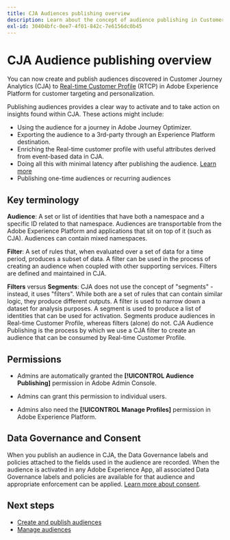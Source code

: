 ```yaml
---
title: CJA Audiences publishing overview
description: Learn about the concept of audience publishing in Customer Journey Analytics
exl-id: 30404bfc-0ee7-4f01-842c-7e6156dc0b45
---
```

# CJA Audience publishing overview

You can now create and publish audiences discovered in Customer Journey Analytics (CJA) to [Real-time Customer Profile](https://experienceleague.adobe.com/docs/experience-platform/profile/home.html?lang=en) (RTCP) in Adobe Experience Platform for customer targeting and personalization. 

Publishing audiences provides a clear way to activate and to take action on insights found within CJA. These actions might include:

* Using the audience for a journey in Adobe Journey Optimizer.
* Exporting the audience to a 3rd-party through an Experience Platform destination.
* Enriching the Real-time customer profile with useful attributes derived from event-based data in CJA.
* Doing all this with minimal latency after publishing the audience. [Learn more](https://experienceleague.adobe.com/docs/analytics-platform/using/cja-components/audiences/publish.html?lang=en#latency)
* Publishing one-time audiences or recurring audiences

## Key terminology

**Audience**: A set or list of identities that have both a namespace and a specific ID related to that namespace. Audiences are transportable from the Adobe Experience Platform and applications that sit on top of it (such as CJA). Audiences can contain mixed namespaces.

**Filter**: A set of rules that, when evaluated over a set of data for a time period, produces a subset of data. A filter can be used in the process of creating an audience when coupled with other supporting services. Filters are defined and maintained in CJA.

**Filters** versus **Segments**: CJA does not use the concept of "segments" - instead, it uses "filters". While both are a set of rules that can contain similar logic, they produce different outputs. A filter is used to narrow down a dataset for analysis purposes. A segment is used to produce a list of identities that can be used for activation. Segments produce audiences in Real-time Customer Profile, whereas filters (alone) do not. CJA Audience Publishing is the process by which we use a CJA filter to create an audience that can be consumed by Real-time Customer Profile.

## Permissions

* Admins are automatically granted the **[!UICONTROL Audience Publishing]** permission in Adobe Admin Console. 

* Admins can grant this permission to individual users.

* Admins also need the **[!UICONTROL Manage Profiles]** permission in Adobe Experience Platform.

## Data Governance and Consent

When you publish an audience in CJA, the Data Governance labels and policies attached to the fields used in the audience are recorded.  When the audience is activated in any Adobe Experience App, all associated Data Governance labels and policies are available for that audience and appropriate enforcement can be applied. [Learn more about consent](https://experienceleague.adobe.com/docs/experience-platform/data-governance/policies/user-guide.html?lang=en#consent-policy).

## Next steps

* [Create and publish audiences](/help/components/audiences/publish.md)
* [Manage audiences](/help/components/audiences/manage.md)
